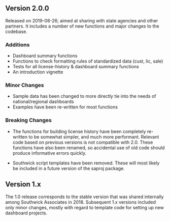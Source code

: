 
## Version 2.0.0

Released on 2019-08-26; aimed at sharing with state agencies and other partners. It includes a number of new functions and major changes to the codebase. 

### Additions

- Dashboard summary functions
- Functions to check formatting rules of standardized data (cust, lic, sale)
- Tests for all license-history & dashboard summary functions
- An introduction vignette

### Minor Changes

- Sample data has been changed to more directly tie into the needs of national/regional dashboards
- Examples have been re-written for most functions

### Breaking Changes

- The functions for building license history have been completely re-written to be somewhat simpler, and much more performant. Relevant code based on previous versions is not compatible with 2.0. These functions have also been renamed, so accidental use of old code should produce informative errors quickly.

- Southwick script templates have been removed. These will most likely be included in a future version of the saproj package.

## Version 1.x

The 1.0 release corresponds to the stable version that was shared internally among Southwick Associates in 2018. Subsequent 1.x versions included only minor changes, mostly with regard to template code for setting up new dashboard projects.
